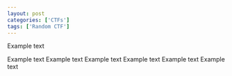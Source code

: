 ```yaml
---
layout: post
categories: ['CTFs']
tags: ['Random CTF']
---
```


Example text

<!--excerpt-->

Example text Example text Example text Example text Example text Example text 
